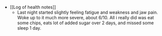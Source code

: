   * [[Log of health notes]]
    * Last night started slightly feeling fatigue and weakness and jaw pain. Woke up to it much more severe, about 6/10. All i really did was eat some chips, eats lot of added sugar over 2 days, and missed some sleep 1 day. 
